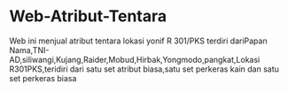 # Web-Atribut-Tentara
Web ini menjual atribut tentara lokasi yonif R 301/PKS terdiri dariPapan Nama,TNI-AD,siliwangi,Kujang,Raider,Mobud,Hirbak,Yongmodo,pangkat,Lokasi R301PKS,teridiri dari satu set atribut biasa,satu set perkeras kain dan satu set perkeras biasa
